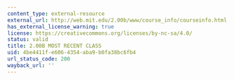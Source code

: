 ```yaml
---
content_type: external-resource
external_url: http://web.mit.edu/2.00b/www/course_info/courseinfo.html
has_external_license_warning: true
license: https://creativecommons.org/licenses/by-nc-sa/4.0/
status: valid
title: 2.00B MOST RECENT CLASS
uid: 4be4411f-e606-4354-aba9-b0fa38bc6fb4
url_status_code: 200
wayback_url: ''
---
```

